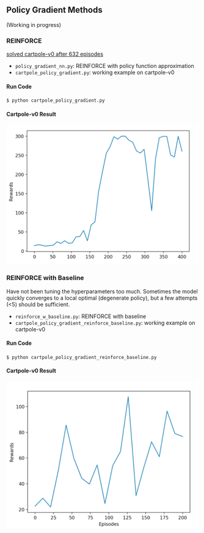 ## Policy Gradient Methods

(Working in progress)

### REINFORCE 

[solved cartpole-v0 after 632 episodes](https://gym.openai.com/evaluations/eval_0qE4YdUoQMi60hslLEGg)

- `policy_gradient_nn.py`: REINFORCE with policy function approximation
- `cartpole_policy_gradient.py`: working example on cartpole-v0

#### Run Code

`$ python cartpole_policy_gradient.py`

#### Cartpole-v0 Result

![cartpole training](imgs/cartpole_reinforce.png "cartpole training")

### REINFORCE with Baseline

Have not been tuning the hyperparameters too much. Sometimes the model quickly converges to a local optimal (degenerate policy), but a few attempts (<5) should be sufficient.

- `reinforce_w_baseline.py`: REINFORCE with baseline
- `cartpole_policy_gradient_reinforce_baseline.py`: working example on cartpole-v0

#### Run Code

`$ python cartpole_policy_gradient_reinforce_baseline.py`

#### Cartpole-v0 Result

![cartpole training](imgs/cartpole_reinforce_w_baseline.png "cartpole training")